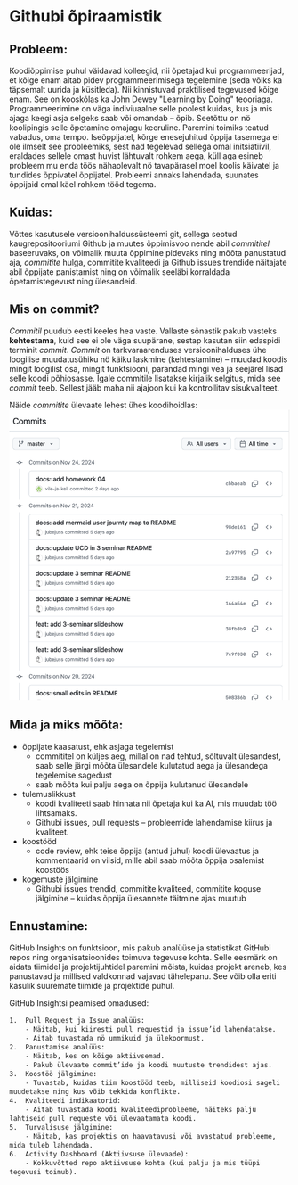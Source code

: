 # Githubi õpiraamistik

## Probleem:
Koodiõppimise puhul väidavad kolleegid, nii õpetajad kui programmeerijad, et kõige enam aitab pidev programmeerimisega tegelemine (seda võiks ka täpsemalt uurida ja küsitleda). Nii kinnistuvad praktilised tegevused kõige enam. See on kooskõlas ka John Dewey "Learning by Doing" teooriaga.
Programmeerimine on väga indiviuaalne selle poolest kuidas, kus ja mis ajaga keegi asja selgeks saab või omandab – õpib. Seetõttu on nö koolipingis selle õpetamine omajagu keeruline. Paremini toimiks teatud vabadus, oma tempo.
Iseõppijatel, kõrge enesejuhitud õppija tasemega ei ole ilmselt see probleemiks, sest nad tegelevad sellega omal initsiatiivil, eraldades sellele omast huvist lähtuvalt rohkem aega, küll aga esineb probleem mu enda töös nähaolevalt nö tavapärasel moel koolis käivatel ja tundides õppivatel õppijatel.
Probleemi annaks lahendada, suunates õppijaid omal käel rohkem tööd tegema.

## Kuidas:
Võttes kasutusele versioonihaldussüsteemi git, sellega seotud kaugrepositooriumi Github ja muutes õppimisvoo nende abil *commititel* baseeruvaks, on võimalik muuta õppimine pidevaks ning mõõta panustatud aja, *commitite* hulga, commitite kvaliteedi ja Github issues trendide näitajate abil õppijate panistamist ning on võimalik seeläbi korraldada õpetamistegevust ning ülesandeid.

## Mis on commit?
*Commitil* puudub eesti keeles hea vaste. Vallaste sõnastik pakub vasteks **kehtestama**, kuid see ei ole väga suupärane, sestap kasutan siin edaspidi terminit *commit*.
*Commit* on tarkvaraarenduses versioonihalduses ühe loogilise muudatusühiku nö käiku laskmine (kehtestamine) – muudad koodis mingit loogilist osa, mingit funktsiooni, parandad mingi vea ja seejärel lisad selle koodi põhiosasse. Igale commitile lisatakse kirjalik selgitus, mida see *commit* teeb. Sellest jääb maha nii ajajoon kui ka kontrollitav sisukvaliteet.

Näide *commitite* ülevaate lehest ühes koodihoidlas:
![Commitite ülevaade](./img/commits.png)

## Mida ja miks mõõta:
- õppijate kaasatust, ehk asjaga tegelemist
    - commititel on küljes aeg, millal on nad tehtud, sõltuvalt ülesandest, saab selle järgi mõõta ülesandele kulutatud aega ja ülesandega tegelemise sagedust
    - saab mõõta kui palju aega on õppija kulutanud ülesandele
- tulemuslikkust
    - koodi kvaliteeti saab hinnata nii õpetaja kui ka AI, mis muudab töö lihtsamaks.
    - Githubi issues, pull requests – probleemide lahendamise kiirus ja kvaliteet. 
- koostööd
    - code review, ehk teise õppija (antud juhul) koodi ülevaatus ja kommentaarid on viisid, mille abil saab mõõta õppija osalemist koostöös
- kogemuste jälgimine
    - Githubi issues trendid, commitite kvaliteed, commitite koguse jälgimine – kuidas õppija ülesannete täitmine ajas muutub

## Ennustamine:
GitHub Insights on funktsioon, mis pakub analüüse ja statistikat GitHubi repos ning organisatsioonides toimuva tegevuse kohta. Selle eesmärk on aidata tiimidel ja projektijuhtidel paremini mõista, kuidas projekt areneb, kes panustavad ja millised valdkonnad vajavad tähelepanu. See võib olla eriti kasulik suuremate tiimide ja projektide puhul.

GitHub Insightsi peamised omadused:

	1.	Pull Request ja Issue analüüs:
        - Näitab, kui kiiresti pull requestid ja issue’id lahendatakse.
        - Aitab tuvastada nö ummikuid ja ülekoormust.
	2.	Panustamise analüüs:
        - Näitab, kes on kõige aktiivsemad.
        - Pakub ülevaate commit’ide ja koodi muutuste trendidest ajas.
	3.	Koostöö jälgimine:
        - Tuvastab, kuidas tiim koostööd teeb, milliseid koodiosi sageli muudetakse ning kus võib tekkida konflikte.
	4.	Kvaliteedi indikaatorid:
        - Aitab tuvastada koodi kvaliteediprobleeme, näiteks palju lahtiseid pull requeste või ülevaatamata koodi.
	5.	Turvalisuse jälgimine:
        - Näitab, kas projektis on haavatavusi või avastatud probleeme, mida tuleb lahendada.
	6.	Activity Dashboard (Aktiivsuse ülevaade):
        - Kokkuvõtted repo aktiivsuse kohta (kui palju ja mis tüüpi tegevusi toimub).

